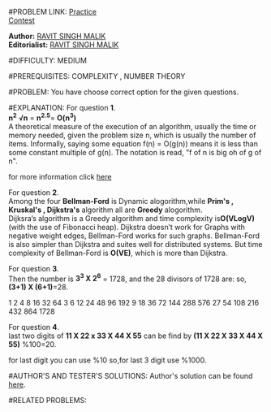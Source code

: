 #PROBLEM LINK:
[Practice][111]  
[Contest][222]

**Author:** [RAVIT SINGH MALIK][4444]  
**Editorialist:** [RAVIT SINGH MALIK][6666]

#DIFFICULTY:
MEDIUM

#PREREQUISITES:
COMPLEXITY , NUMBER THEORY
 
#PROBLEM:
You have choose correct option for the given questions.


#EXPLANATION:
For question <b>1</b>.   
     <b>n<sup>2</sup></b> <b>√n</b> = <b>n<sup>2.5</sup></b>= <b>O(n<sup>3</sup>)</b>  
    A theoretical measure of the execution of an algorithm, usually the time or memory needed, given the problem size n, which is usually the number of items. Informally, saying some equation f(n) = O(g(n)) means it is less than some constant multiple of g(n). The notation is read, "f of n is big oh of g of n".

for more information click [here][444]  

For question <b>2</b>.  
   Among the four <b>Bellman-Ford</b> is Dynamic alogorithm,while <b>Prim's , Kruskal's , Dijkstra's</b> algorithm all 
   are <b>Greedy</b> alogorithm.  
Dijksra’s algorithm is a Greedy algorithm and time complexity is<b>O(VLogV)</b> (with the use of Fibonacci heap). Dijkstra doesn’t work for Graphs with negative weight edges, Bellman-Ford works for such graphs. Bellman-Ford is also simpler than Dijkstra and suites well for distributed systems. But time complexity of Bellman-Ford is <b>O(VE)</b>, which is more than Dijkstra.

For question <b>3</b>.  
    Then the number is <b>3<sup>3</sup> X 2<sup>6</sup></b> = 1728, and the 28 divisors of 1728 are:
    so,<b>(3+1) X (6+1)</b>=28.



 

1 2 4 8 16  32  64  3 6 12  24  48  96  192 9 18  36  72  144 288 576 27  54  108 216 432 864 1728 

For question <b>4</b>.  
   last two digits of <b>11 X 22 x 33 X 44 X 55</b> can be find by  <b>(11 X 22 X 33 X 44 X 55)</b> %100=20.

for last digit you can use %10 so,for last 3 digit use %1000.

#AUTHOR'S AND TESTER'S SOLUTIONS:
Author's solution can be found [here][333]. 


#RELATED PROBLEMS:

[111]: https://www.codechef.com/problems/INLO32
[222]: https://www.codechef.com/INLO1601/problems/INLO32
[333]: https://www.codechef.com/viewsolution/11763041
[444]: http://quiz.geeksforgeeks.org/algorithms/analysis-of-algorithms-recurrences/ 
[4444]: http://www.codechef.com/users/ravit0001
[6666]: http://www.codechef.com/users/ravit0001
